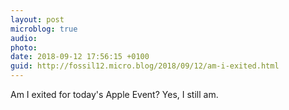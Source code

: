 ```yaml
---
layout: post
microblog: true
audio: 
photo: 
date: 2018-09-12 17:56:15 +0100
guid: http://fossil12.micro.blog/2018/09/12/am-i-exited.html
---
```

Am I exited for today's Apple Event? Yes, I still am.
